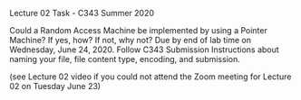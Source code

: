 Lecture 02 Task - C343 Summer 2020

Could a Random Access Machine be implemented by using a Pointer Machine?
If yes, how?
If not, why not?
Due by end of lab time on Wednesday, June 24, 2020.
Follow C343 Submission Instructions about naming your file, file content type, encoding, and submission.

(see Lecture 02 video if you could not attend the Zoom meeting for Lecture 02 on Tuesday June 23)
